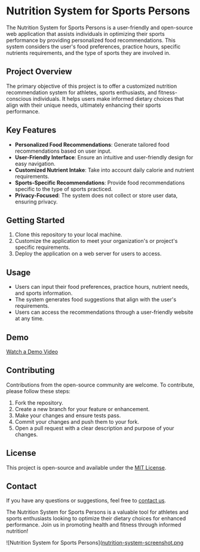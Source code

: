 # Nutrition System for Sports Persons



The Nutrition System for Sports Persons is a user-friendly and open-source web application that assists individuals in optimizing their sports performance by providing personalized food recommendations. This system considers the user's food preferences, practice hours, specific nutrients requirements, and the type of sports they are involved in.

## Project Overview

The primary objective of this project is to offer a customized nutrition recommendation system for athletes, sports enthusiasts, and fitness-conscious individuals. It helps users make informed dietary choices that align with their unique needs, ultimately enhancing their sports performance.

## Key Features

- **Personalized Food Recommendations**: Generate tailored food recommendations based on user input.
- **User-Friendly Interface**: Ensure an intuitive and user-friendly design for easy navigation.
- **Customized Nutrient Intake**: Take into account daily calorie and nutrient requirements.
- **Sports-Specific Recommendations**: Provide food recommendations specific to the type of sports practiced.
- **Privacy-Focused**: The system does not collect or store user data, ensuring privacy.

## Getting Started

1. Clone this repository to your local machine.
2. Customize the application to meet your organization's or project's specific requirements.
3. Deploy the application on a web server for users to access.

## Usage

- Users can input their food preferences, practice hours, nutrient needs, and sports information.
- The system generates food suggestions that align with the user's requirements.
- Users can access the recommendations through a user-friendly website at any time.

## Demo

[Watch a Demo Video](https://www.example.com/nutrition-system-demo)

## Contributing

Contributions from the open-source community are welcome. To contribute, please follow these steps:

1. Fork the repository.
2. Create a new branch for your feature or enhancement.
3. Make your changes and ensure tests pass.
4. Commit your changes and push them to your fork.
5. Open a pull request with a clear description and purpose of your changes.

## License

This project is open-source and available under the [MIT License](LICENSE).

## Contact

If you have any questions or suggestions, feel free to [contact us](mailto:thanuchandru01@gmail.com).

The Nutrition System for Sports Persons is a valuable tool for athletes and sports enthusiasts looking to optimize their dietary choices for enhanced performance. Join us in promoting health and fitness through informed nutrition!

![Nutrition System for Sports Persons]([nutrition-system-screenshot.png](https://www.bing.com/images/blob?bcid=RJzDUYKce0oG773H5Xo1QsAdsA-o.....7k)
